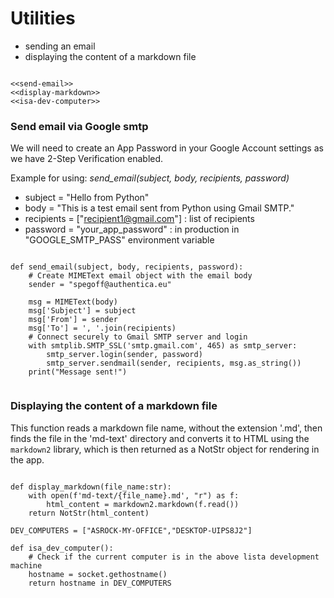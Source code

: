 # Utilities

- sending an email
- displaying the content of a markdown file

``` {.python #utilities-md}

<<send-email>>
<<display-markdown>>
<<isa-dev-computer>>

```

### Send email via Google smtp

We will need to create an App Password in your Google Account settings as we have 2-Step Verification enabled.

Example for using: *send_email(subject, body, recipients, password)*

- subject = "Hello from Python"
- body = "This is a test email sent from Python using Gmail SMTP."
- recipients = ["recipient1@gmail.com"]  : list of recipients
- password = "your_app_password" : in production in "GOOGLE_SMTP_PASS" environment variable 

``` {.python #send-email}

def send_email(subject, body, recipients, password):
    # Create MIMEText email object with the email body
    sender = "spegoff@authentica.eu" 

    msg = MIMEText(body)
    msg['Subject'] = subject
    msg['From'] = sender
    msg['To'] = ', '.join(recipients)
    # Connect securely to Gmail SMTP server and login
    with smtplib.SMTP_SSL('smtp.gmail.com', 465) as smtp_server:
        smtp_server.login(sender, password)
        smtp_server.sendmail(sender, recipients, msg.as_string())
    print("Message sent!")
    
```

### Displaying the content of a markdown file

This function reads a markdown file name, without the extension '.md', then finds the file in the 'md-text' directory and converts it to HTML using the `markdown2` library, which is then returned as a NotStr object for rendering in the app.

``` {.python #display-markdown}

def display_markdown(file_name:str):
    with open(f'md-text/{file_name}.md', "r") as f:
        html_content = markdown2.markdown(f.read())
    return NotStr(html_content)

```

``` {.python #isa-dev-computer}
DEV_COMPUTERS = ["ASROCK-MY-OFFICE","DESKTOP-UIPS8J2"]

def isa_dev_computer():
    # Check if the current computer is in the above lista development machine
    hostname = socket.gethostname()
    return hostname in DEV_COMPUTERS

```

